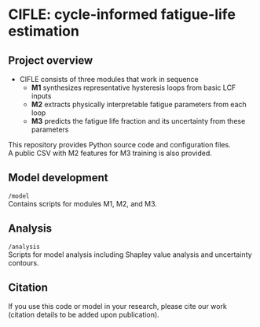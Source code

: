 # CIFLE: cycle-informed fatigue-life estimation

## Project overview
- CIFLE consists of three modules that work in sequence  
  - **M1** synthesizes representative hysteresis loops from basic LCF inputs  
  - **M2** extracts physically interpretable fatigue parameters from each loop  
  - **M3** predicts the fatigue life fraction and its uncertainty from these parameters

This repository provides Python source code and configuration files.  
A public CSV with M2 features for M3 training is also provided.

## Model development
`/model`  
Contains scripts for modules M1, M2, and M3.

## Analysis
`/analysis`  
Scripts for model analysis including Shapley value analysis and uncertainty contours.

## Citation
If you use this code or model in your research, please cite our work  
(citation details to be added upon publication).
